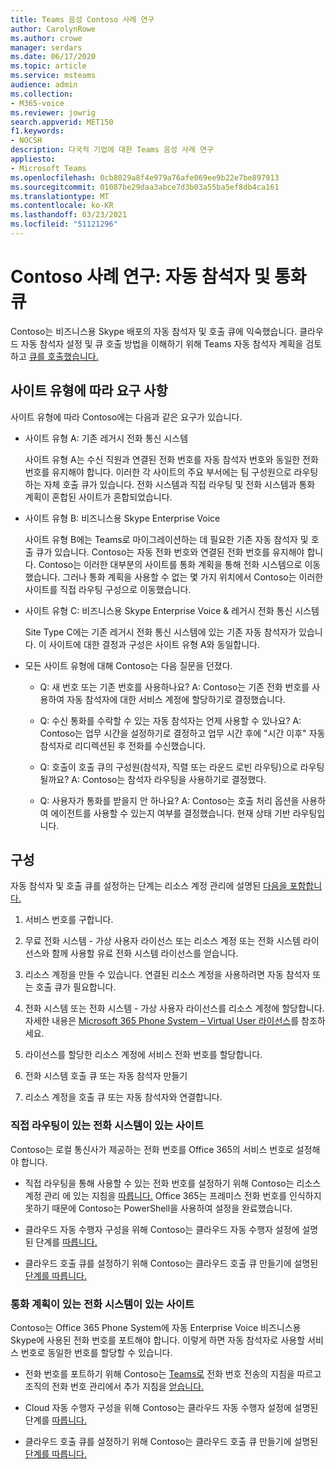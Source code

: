 ```yaml
---
title: Teams 음성 Contoso 사례 연구
author: CarolynRowe
ms.author: crowe
manager: serdars
ms.date: 06/17/2020
ms.topic: article
ms.service: msteams
audience: admin
ms.collection:
- M365-voice
ms.reviewer: jowrig
search.appverid: MET150
f1.keywords:
- NOCSH
description: 다국적 기업에 대한 Teams 음성 사례 연구
appliesto:
- Microsoft Teams
ms.openlocfilehash: 0cb8029a8f4e979a76afe069ee9b22e7be897913
ms.sourcegitcommit: 01087be29daa3abce7d3b03a55ba5ef8db4ca161
ms.translationtype: MT
ms.contentlocale: ko-KR
ms.lasthandoff: 03/23/2021
ms.locfileid: "51121296"
---
```

# <a name="contoso-case-study-auto-attendants-and-call-queues"></a>Contoso 사례 연구: 자동 참석자 및 통화 큐

Contoso는 비즈니스용 Skype 배포의 자동 참석자 및 호출 큐에 익숙했습니다. 클라우드 자동 참석자 설정 및 큐 호출 방법을 이해하기 위해 Teams 자동 참석자 계획을 검토하고 [큐를 호출했습니다.](plan-auto-attendant-call-queue.md)

## <a name="requirements-depending-on-site-type"></a>사이트 유형에 따라 요구 사항

사이트 유형에 따라 Contoso에는 다음과 같은 요구가 있습니다.

- 사이트 유형 A: 기존 레거시 전화 통신 시스템 

  사이트 유형 A는 수신 직원과 연결된 전화 번호를 자동 참석자 번호와 동일한 전화 번호를 유지해야 합니다. 이러한 각 사이트의 주요 부서에는 팀 구성원으로 라우팅하는 자체 호출 큐가 있습니다. 전화 시스템과 직접 라우팅 및 전화 시스템과 통화 계획이 혼합된 사이트가 혼합되었습니다.  

- 사이트 유형 B: 비즈니스용 Skype Enterprise Voice 

  사이트 유형 B에는 Teams로 마이그레이션하는 데 필요한 기존 자동 참석자 및 호출 큐가 있습니다. Contoso는 자동 전화 번호와 연결된 전화 번호를 유지해야 합니다. Contoso는 이러한 대부분의 사이트를 통화 계획을 통해 전화 시스템으로 이동했습니다. 그러나 통화 계획을 사용할 수 없는 몇 가지 위치에서 Contoso는 이러한 사이트를 직접 라우팅 구성으로 이동했습니다.  

- 사이트 유형 C: 비즈니스용 Skype Enterprise Voice & 레거시 전화 통신 시스템 

  Site Type C에는 기존 레거시 전화 통신 시스템에 있는 기존 자동 참석자가 있습니다. 이 사이트에 대한 결정과 구성은 사이트 유형 A와 동일합니다.   

- 모든 사이트 유형에 대해 Contoso는 다음 질문을 던졌다.

  - Q: 새 번호 또는 기존 번호를 사용하나요? 
    A: Contoso는 기존 전화 번호를 사용하여 자동 참석자에 대한 서비스 계정에 할당하기로 결정했습니다. 

  - Q: 수신 통화를 수락할 수 있는 자동 참석자는 언제 사용할 수 있나요? 
    A: Contoso는 업무 시간을 설정하기로 결정하고 업무 시간 후에 "시간 이후" 자동 참석자로 리디렉션된 후 전화를 수신했습니다.  

  - Q: 호출이 호출 큐의 구성원(참석자, 직렬 또는 라운드 로빈 라우팅)으로 라우팅될까요? 
    A: Contoso는 참석자 라우팅을 사용하기로 결정했다. 

  - Q: 사용자가 통화를 받을지 안 하나요? 
    A: Contoso는 호출 처리 옵션을 사용하여 에이전트를 사용할 수 있는지 여부를 결정했습니다. 현재 상태 기반 라우팅입니다. 


## <a name="configuration"></a>구성

자동 참석자 및 호출 큐를 설정하는 단계는 리소스 계정 관리에 설명된 [다음을 포함합니다.](manage-resource-accounts.md) 

1. 서비스 번호를 구합니다. 

2. 무료 전화 시스템 - 가상 사용자 라이선스 또는 리소스 계정 또는 전화 시스템 라이선스와 함께 사용할 유료 전화 시스템 라이선스를 얻습니다.

3. 리소스 계정을 만들 수 있습니다. 연결된 리소스 계정을 사용하려면 자동 참석자 또는 호출 큐가 필요합니다. 

4. 전화 시스템 또는 전화 시스템 - 가상 사용자 라이선스를 리소스 계정에 할당합니다. 자세한 내용은 [Microsoft 365 Phone System – Virtual User 라이선스](./teams-add-on-licensing/virtual-user.md)를 참조하세요.

5. 라이선스를 할당한 리소스 계정에 서비스 전화 번호를 할당합니다. 

6. 전화 시스템 호출 큐 또는 자동 참석자 만들기 

7. 리소스 계정을 호출 큐 또는 자동 참석자와 연결합니다. 


### <a name="sites-with-phone-system-with-direct-routing"></a>직접 라우팅이 있는 전화 시스템이 있는 사이트 

Contoso는 로컬 통신사가 제공하는 전화 번호를 Office 365의 서비스 번호로 설정해야 합니다. 

- 직접 라우팅을 통해 사용할 수 있는 전화 번호를 설정하기 위해 Contoso는 리소스 계정 관리 에 있는 지침을 [따릅니다.](manage-resource-accounts.md) Office 365는 프레미스 전화 번호를 인식하지 못하기 때문에 Contoso는 PowerShell을 사용하여 설정을 완료했습니다.   

- 클라우드 자동 수행자 구성을 위해 Contoso는 클라우드 자동 수행자 설정에 설명된 단계를 [따릅니다.](create-a-phone-system-auto-attendant.md) 

- 클라우드 호출 큐를 설정하기 위해 Contoso는 클라우드 호출 큐 만들기에 설명된 [단계를 따릅니다.](create-a-phone-system-call-queue.md)  


### <a name="sites-with-phone-system-with-calling-plan"></a>통화 계획이 있는 전화 시스템이 있는 사이트

Contoso는 Office 365 Phone System에 자동 Enterprise Voice 비즈니스용 Skype에 사용된 전화 번호를 포트해야 합니다. 이렇게 하면 자동 참석자로 사용할 서비스 번호로 동일한 번호를 할당할 수 있습니다. 

- 전화 번호를 포트하기 위해 Contoso는 [Teams로](./phone-number-calling-plans/transfer-phone-numbers-to-teams.md) 전화 번호 전송의 지침을 따르고 조직의 전화 번호 관리에서 추가 지침을 [얻습니다.](./manage-phone-numbers-for-your-organization/manage-phone-numbers-for-your-organization.md)

- Cloud 자동 수행자 구성을 위해 Contoso는 클라우드 자동 수행자 설정에 설명된 단계를 [따릅니다.](create-a-phone-system-auto-attendant.md)

-  클라우드 호출 큐를 설정하기 위해 Contoso는 클라우드 호출 큐 만들기에 설명된 [단계를 따릅니다.](create-a-phone-system-call-queue.md)  

